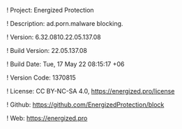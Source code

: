 ! Project: Energized Protection

! Description: ad.porn.malware blocking.

! Version: 6.32.0810.22.05.137.08

! Build Version: 22.05.137.08

! Build Date: Tue, 17 May 22 08:15:17 +06

! Version Code: 1370815

! License: CC BY-NC-SA 4.0, https://energized.pro/license

! Github: https://github.com/EnergizedProtection/block

! Web: https://energized.pro
